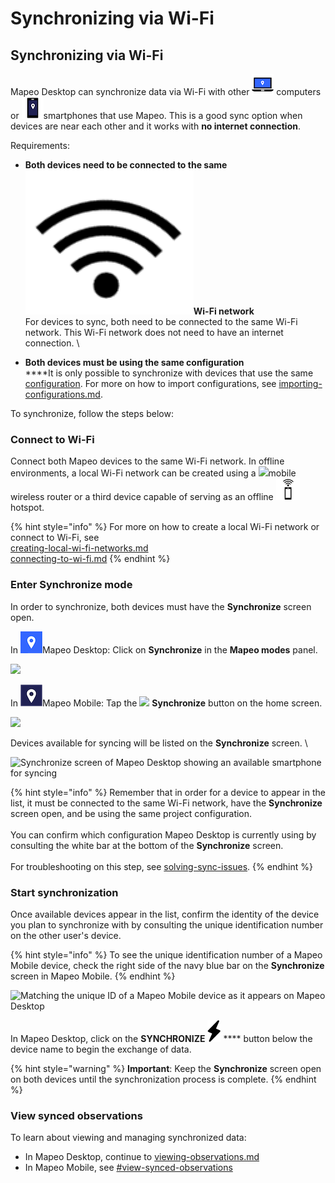 # Synchronizing via Wi-Fi

## Synchronizing via Wi-Fi

Mapeo Desktop can synchronize data via Wi-Fi with other ![](../../../../.gitbook/assets/laptop-Md-icon.png) computers or ![](../../../../.gitbook/assets/phone-Mm-icon.png)smartphones that use Mapeo. This is a good sync option when devices are near each other and it works with **no internet connection**.&#x20;

Requirements:

* **Both devices need to be connected to the same** ![](../../../../.gitbook/assets/wifi-cropped-01.png)**Wi-Fi network**\
  For devices to sync, both need to be connected to the same Wi-Fi network. This Wi-Fi network does not need to have an internet connection. \

* **Both devices must be using the same configuration**\
  ****It is only possible to synchronize with devices that use the same [configuration](../../../customization-options/custom-configurations/#about-custom-configurations). For more on how to import configurations, see [importing-configurations.md](../../../mapeo-desktop-installation-setup/importing-configurations.md "mention").



To synchronize, follow the steps below:

### Connect to Wi-Fi

Connect both Mapeo devices to the same Wi-Fi network. In offline environments, a local Wi-Fi network can be created using a ![](../../../../.gitbook/assets/Router\_icon.png)mobile wireless router or a third device capable of serving as an offline ![](../../../../.gitbook/assets/hotspot-icon.png)hotspot.&#x20;

{% hint style="info" %}
For more on how to create a local Wi-Fi network or connect to Wi-Fi, see\
[creating-local-wi-fi-networks.md](../../../troubleshooting/creating-local-wi-fi-networks.md "mention")\
[connecting-to-wi-fi.md](../../../troubleshooting/connecting-to-wi-fi.md "mention")
{% endhint %}

### Enter Synchronize mode

In order to synchronize, both devices must have the **Synchronize** screen open.

In ![](../../../../.gitbook/assets/Md-icon.png)Mapeo Desktop: Click on **Synchronize** in the **Mapeo modes** panel.

![](../../../../.gitbook/assets/Md\_Synchronize\_mode.jpg)

In ![](../../../../.gitbook/assets/Mm-icon.png)Mapeo Mobile: Tap the ![](../../../../.gitbook/assets/app\_icons\_Sync\_35px.png) **Synchronize** button on the home screen.

![](../../../../.gitbook/assets/Homescreen-Sync\_button.jpg)&#x20;



Devices available for syncing will be listed on the **Synchronize** screen. \


![Synchronize screen of Mapeo Desktop showing an available smartphone for syncing](../../../../.gitbook/assets/Md\_Synchronize\_mode\_sync\_with\_mobile\_no\_callout.jpg)

{% hint style="info" %}
Remember that in order for a device to appear in the list, it must be connected to the same Wi-Fi network, have the **Synchronize** screen open, and be using the same project configuration. \
\
You can confirm which configuration Mapeo Desktop is currently using by consulting the white bar at the bottom of the **Synchronize** screen.\
\
For troubleshooting on this step, see [solving-sync-issues](../../../troubleshooting/solving-sync-issues/ "mention").
{% endhint %}

### Start synchronization

Once available devices appear in the list, confirm the identity of the device you plan to synchronize with by consulting the unique identification number on the other user's device.

{% hint style="info" %}
To see the unique identification number of a Mapeo Mobile device, check the right side of the navy blue bar on the **Synchronize** screen in Mapeo Mobile.
{% endhint %}

![Matching the unique ID of a Mapeo Mobile device as it appears on Mapeo Desktop](../../../../.gitbook/assets/Md\_Synchronize\_confirm\_Mm\_deviceID.jpg)

In Mapeo Desktop, click on the **SYNCHRONIZE** ![](../../../../.gitbook/assets/mapeo-icon-sync-black-@3x.png) **** button below the device name to begin the exchange of data.&#x20;

{% hint style="warning" %}
**Important**: Keep the **Synchronize** screen open on both devices until the synchronization process is complete.
{% endhint %}

### View synced observations

To learn about viewing and managing synchronized data:

* In Mapeo Desktop, continue to [viewing-observations.md](../viewing-observations.md "mention")
* In Mapeo Mobile, see [#view-synced-observations](../../../mapeo-mobile-use/wifi-sync.md#view-synced-observations "mention")<mark style="color:blue;"></mark>
